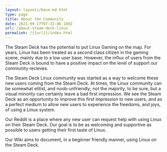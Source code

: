 ```yaml
---
layout: layouts/base-md.html
type: page
title: About the Community
date: 2021-09-27T07:32:06.189Z
url: /about-steam-deck-linux
permalink: /{{url}}/index.html
---
```

The Steam Deck has the potential to put Linux Gaming on the map. For years, Linux has been treated as a second class citizen in the gaming scene, mainly due to a low user base. However, the influx of users from the Steam Deck is bound to have a positive impact on the level of support our community recieves.

The Steam Deck Linux community was started as a way to welcome these new users coming from the Steam Deck. At times, the Linux community can be somewhat elitist, and noob-unfriendly; not the majority, to be sure, but a visual minority can certainly leave a bad first impression. We see the Steam Deck as an opportunity to improve this first impression to new users, and as a perfect medium to allow new users to experience the freedoms, and joys, of using a Linux system.

Our Reddit is a place where any new user can request help with using Linux on their Steam Deck. Our goal is to be as welcoming and supportive as possible to users getting their first taste of Linux.

Our Wiki aims to document, in a beginner friendly manner, using Linux on the Steam Deck.